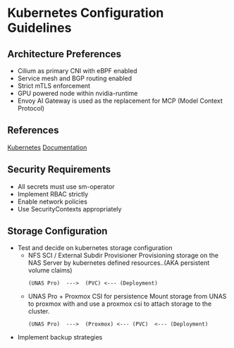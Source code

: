 # Kubernetes Configuration Guidelines

## Architecture Preferences

- Cilium as primary CNI with eBPF enabled
- Service mesh and BGP routing enabled
- Strict mTLS enforcement
- GPU powered node within nvidia-runtime
- Envoy AI Gateway is used as the replacement for MCP (Model Context Protocol)

## References

[Kubernetes](../../kubernetes/README.md)
[Documentation](../../docs/docs/infra/kubernetes.md)

## Security Requirements

- All secrets must use sm-operator
- Implement RBAC strictly
- Enable network policies
- Use SecurityContexts appropriately

## Storage Configuration

* Test and decide on kubernetes storage configuration
  - NFS SCI / External Subdir Provisioner
    Provisioning storage on the NAS Server by kubernetes defined resources..(AKA persistent volume claims)
    ```
    (UNAS Pro)  --->  (PVC) <--- (Deployment)
    ```
  - UNAS Pro + Proxmox CSI for persistence
    Mount storage from UNAS to proxmox with and use a proxmox csi to attach storage to the cluster.
    ```
    (UNAS Pro)  --->  (Proxmox) <--- (PVC)  <--- (Deployment)
    ```
* Implement backup strategies
